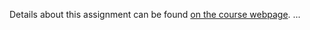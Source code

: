 Details about this assignment can be found [on the course webpage](https://cs231n.github.io/assignment1/).
...
